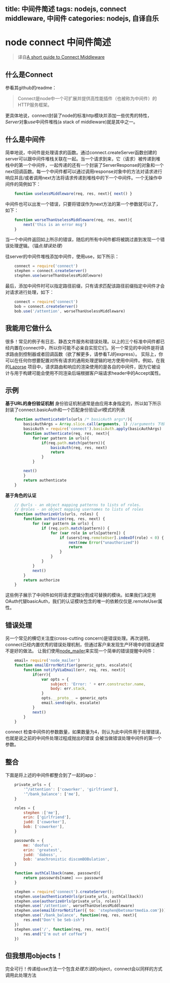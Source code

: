 title: 中间件简述
tags: nodejs, connect middleware, 中间件
categories: nodejs, 自译自乐
---

# node connect 中间件简述
>译自[A short guide to Connect Middleware](http://stephensugden.com/middleware_guide/)

## 什么是Connect
参看其github的readme：
>Connect是node中一个可扩展并提供高性能插件（也被称为中间件）的HTTP服务框架。

更具体地说，connect封装了node的标准*http*模块并添加一些优秀的特性，*Server*对象*use*中间件堆栈(a stack of middleware)就是其中之一。

## 什么是中间件
简单地说，中间件是处理请求的函数。通过connect.createServer函数创建的server可以跟中间件堆栈关联在一起。当一个请求到来，它（请求）被传递到堆栈中的第一个中间件，一起传递的还有一个封装了ServerResponse的对象和一个next回调函数。每一个中间件都可以通过调用response对象中的方法对请求进行响应并且/或者调用next方法将请求传递到堆栈中的下一个中间件。一个无操作中间件的简例如下：
```javascript
	function uselessMiddleware(req, res, next){ next() }
```
中间件也可以出发一个错误，只要将错误作为next方法的第一个参数就可以了，如下：
```javascript
	function worseThanUselessMiddleware(req, res, next){
		next('this is an error msg')
	}
```
当一个中间件返回如上所示的错误，随后的所有中间件都将被跳过直到发现一个错误处理逻辑。（锚点*错误处理*）

往server的中间件堆栈添加中间件，使用use，如下所示：
```javascript
	connect = require('connect')
	stephen = connect.createServer()
	stephen.use(worseThanUselessMiddleware)
```
最后，添加中间件时可以指定路径前缀，只有请求匹配该路径前缀指定中间件才会对请求进行处理，如下：
```javascript
	connect = require('connect')
	bob = connect.createServer()
	bob.use('/attention', worseThanUselessMiddleware)
```

## 我能用它做什么
很多！常见的例子有日志、静态文件服务和错误处理。以上的三个标准中间件都已经内置在connect中，所以你可能不必亲自实现它们。另一个常见的中间件是将请求路由到控制器或者回调函数（欲了解更多，请参看TJ的express）。
实际上，你可以在任何你想要配置对所有请求的通用处理逻辑的地方使用中间件。例如，在我的[Lazorse](http://www.baidu.com)
项目中，请求路由和响应的渲染使用的是各自的中间件，因为它被设计与用于构建可能会使用不同渲染后端根据客户端请求header中的Accept属性。

## 示例

**基于URL的身份验证机制**
身份验证机制通常是由应用本身指定的，所以如下所示封装了connect.basicAuth和一个匹配身份验证url模式的列表
```javascript
	function authenticateUrls(urls /* basicAuth args*/){
		basicAuthArgs = Array.slice.call(arguments, 1) //arguments 下标为1的参数开始选取
		basicAuth = require('connect').basicAuth.apply(basicAuthArgs)
		function authenticate(req, res, next){
			for(var pattern in urls){
				if(req.path.match(pattern)){
					basicAuth(req, res, next)
					return
				}
			}

		next()
		}
		return authenticate
	}
```

**基于角色的认证**
```javascript
	// @urls - an object mapping patterns to lists of roles.
	// @roles - an object mapping usernames to lists of roles
	function authorizeUrls(urls, roles) {
		function authorize(req, res, next) {
			for (var pattern in urls) {
				if (req.path.match(pattern)) {
					for (var role in urls[pattern]) {
						if (users[req.remoteUser].indexOf(role) < 0) {
							next(new Error("unauthorized"))
							return
						}
					}
				}
			}
			next()
		}
		return authorize
	}
```
这些例子展示了中间件如何将请求逻辑分割成可替换的模块。如果我们决定用OAuth代替basicAuth，我们的认证模块包含的唯一的依赖仅仅是.remoteUser属性。

## 错误处理
另一个常见的横切关注度(cross-cutting concern)是错误处理。再次说明，connect已经内置优秀的错误处理机制，但通过客户来发现生产环境中的错误通常不是好的做法。
让我们使用[node_mailer](http://www.baidu.com)来实现一个简单的错误提醒中间件：
```javascript
	email= require('node_mailer')
	function emailErrorNotifier(generic_opts, escalate){
		function notifyViaEmail(err, req, res, next){
			if(err){
				var opts = {
					subject: 'Error: ' + err.constructor.name,
					body: err.stack,
				}
				opts.__proto__ = generic_opts
				email.send(opts, escalate)
			}
			next()
		}
	}
```
connect 检查中间件的参数数量，如果数量为4，则认为此中间件用于处理错误，也就是说之前的中间件处理过程成抛出的错误
会被当做错误处理中间件的第一个参数。

## 整合

下面是将上述的中间件都整合到了一起的app：
```javascript
	private_urls = {
		'^/attention': ['coworker', 'girlfriend'],
		'^/bank_balance': ['me'],
	}

	roles = {
		stephen :['me'],
		erin: ['girlfriend'],
		judd: ['coworker'],
		bob: ['coworker'],
	}

	passowrds = {
		me: 'doofus',
		erin: 'greatest',
		judd: 'daboss',
		bob: 'anachronistic discomBOBulation',
	}

	function authCallback(name, passowrd){
		return passowrds[name] === passowrd
	}

	stephen = require('connect').createServer();
	stephen.use(authenticateUrls(private_urls, authCallback))
	stephen.use(authorizeUrls(private_urls, roles))
	stephen.use('/attention', worseThanUselessMiddleware)
	stephen.use(emailErrorNotifier({ to: 'stephen@betsmartmedia.com'}))
	stephen.use('/bank_balance', function(req, res, next){
		res.end("Don't be Seb-ish")
	})
	stephen.use('/', function(req, res, next){
		res.end("I'm out of coffee")
	})

```

## 但我想用objects！
完全可行！传递给use方法一个包含*处理方法*的object，connect会以同样的方式调用此处理方法